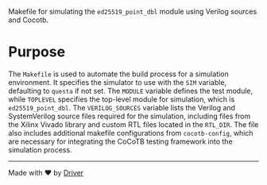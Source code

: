 <!--------------------------------------------------------------------------------->
<!-- IMPORTANT: This file is auto-generated by Driver (https://driver.ai). -------->
<!-- Manual edits may be overwritten on future commits. --------------------------->
<!--------------------------------------------------------------------------------->

Makefile for simulating the `ed25519_point_dbl` module using Verilog sources and Cocotb.

# Purpose
The `Makefile` is used to automate the build process for a simulation environment. It specifies the simulator to use with the `SIM` variable, defaulting to `questa` if not set. The `MODULE` variable defines the test module, while `TOPLEVEL` specifies the top-level module for simulation, which is `ed25519_point_dbl`. The `VERILOG_SOURCES` variable lists the Verilog and SystemVerilog source files required for the simulation, including files from the Xilinx Vivado library and custom RTL files located in the `RTL_DIR`. The file also includes additional makefile configurations from `cocotb-config`, which are necessary for integrating the CoCoTB testing framework into the simulation process.

---
Made with ❤️ by [Driver](https://www.driver.ai/)